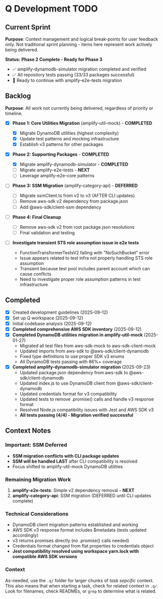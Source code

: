 # Q Development TODO

## Current Sprint

**Purpose**: Context management and logical break-points for user feedback only.
Not traditional sprint planning - items here represent work actively being delivered.

**Status: Phase 2 Complete - Ready for Phase 3**

- ✅ amplify-dynamodb-simulator migration completed and verified
- ✅ All repository tests passing (33/33 packages successful)
- 🚀 Ready to continue with amplify-e2e-tests migration

## Backlog

**Purpose**: All work not currently being delivered, regardless of priority or timeline.

- [x] **Phase 1: Core Utilities Migration** (amplify-util-mock) - **COMPLETED**

  - [x] Migrate DynamoDB utilities (highest complexity)
  - [x] Update test patterns and mocking infrastructure
  - [x] Establish v3 patterns for other packages

- [x] **Phase 2: Supporting Packages** - **COMPLETED**

  - [x] Migrate amplify-dynamodb-simulator - **COMPLETED**
  - [ ] Migrate amplify-e2e-tests - **NEXT**
  - [ ] Leverage amplify-e2e-core patterns

- [ ] **Phase 3: SSM Migration** (amplify-category-api) - **DEFERRED**

  - [ ] Migrate ssmClient.ts from v2 to v3 (AFTER CLI updates)
  - [ ] Remove aws-sdk v2 dependency from package.json
  - [ ] Add @aws-sdk/client-ssm dependency

- [ ] **Phase 4: Final Cleanup**

  - [ ] Remove aws-sdk v2 from root package.json resolutions
  - [ ] Final validation and testing

- [ ] **Investigate transient STS role assumption issue in e2e tests**
  - FunctionTransformerTestsV2 failing with "NoSuchBucket" error
  - Issue appears related to test infra not properly handling STS role assumption
  - Transient because test pool includes parent account which can cause conflicts
  - Need to investigate proper role assumption patterns in test infrastructure

## Completed

- [x] Created development guidelines (2025-09-12)
- [x] Set up Q workspace (2025-09-12)
- [x] Initial codebase analysis (2025-09-12)
- [x] **Completed comprehensive AWS SDK inventory** (2025-09-12)
- [x] **Completed DynamoDB utilities migration in amplify-util-mock** (2025-01-27)
  - Migrated all test files from aws-sdk-mock to aws-sdk-client-mock
  - Updated imports from aws-sdk to @aws-sdk/client-dynamodb
  - Fixed type definitions to use proper SDK v3 enums
  - All DynamoDB tests passing with 86%+ coverage
- [x] **Completed amplify-dynamodb-simulator migration** (2025-09-23)
  - Updated package.json dependency from aws-sdk to @aws-sdk/client-dynamodb
  - Updated index.js to use DynamoDB client from @aws-sdk/client-dynamodb
  - Updated credentials format for v3 compatibility
  - Updated tests to remove .promise() calls and handle v3 response format
  - Resolved Node.js compatibility issues with Jest and AWS SDK v3
  - **All tests passing (4/4) - Migration verified successful**

## Context Notes

### Important: SSM Deferred

- **SSM migration conflicts with CLI package updates**
- **SSM will be handled LAST** after CLI compatibility is resolved
- Focus shifted to amplify-util-mock DynamoDB utilities

### Remaining Migration Work

1. **amplify-e2e-tests**: Simple v2 dependency removal - **NEXT**
2. **amplify-category-api**: SSM migration (DEFERRED until CLI updates complete)

### Technical Considerations

- DynamoDB client migration patterns established and working
- AWS SDK v3 response format includes $metadata (tests updated accordingly)
- v3 returns promises directly (no .promise() calls needed)
- Credentials format changed from flat properties to credentials object
- **Jest compatibility resolved using workspace yarn.lock with compatible AWS SDK versions**

### Context

As-needed, use the `.q/` folder for larger chunks of _task sepcific_ context. This also means that when starting a task, check for related context in `.q/`. Look for filenames, check READMEs, or `grep` to determine what is related.
